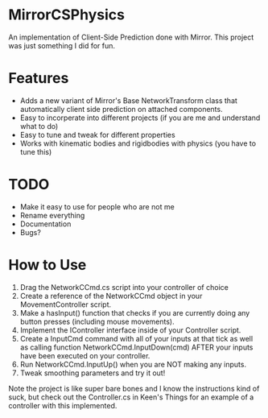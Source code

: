 # MirrorCSPhysics
An implementation of Client-Side Prediction done with Mirror. This project was just something I did for fun.
# Features
- Adds a new variant of Mirror's Base NetworkTransform class that automatically client side prediction on attached components.
- Easy to incorperate into different projects (if you are me and understand what to do)
- Easy to tune and tweak for different properties
- Works with kinematic bodies and rigidbodies with physics (you have to tune this)
# TODO
- Make it easy to use for people who are not me
- Rename everything
- Documentation
- Bugs?
# How to Use
1. Drag the NetworkCCmd.cs script into your controller of choice
2. Create a reference of the NetworkCCmd object in your MovementController script.
3. Make a hasInput() function that checks if you are currently doing any button presses (including mouse movements).
4. Implement the IController interface inside of your Controller script.
5. Create a InputCmd command with all of your inputs at that tick as well as calling function NetworkCCmd.InputDown(cmd) AFTER your inputs have been executed on your controller.
6. Run NetworkCCmd.InputUp() when you are NOT making any inputs.
7. Tweak smoothing parameters and try it out!

Note the project is like super bare bones and I know the instructions kind of suck, but check out the Controller.cs in Keen's Things for an example of a controller with this implemented.
